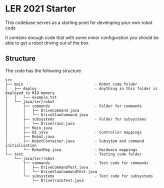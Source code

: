 # LER 2021 Starter

This codebase serves as a starting point for developing your own robot code

It contains enough code that with some minor configuration you should be able to get a robot driving out of the box.

## Structure
The code has the following structure
```
src
├── main                                - Robot code folder
│   ├── deploy                          - Anything in this folder is deployed to RIO memory
│   │   └── example.txt        
│   └── java/ler/robot
│       ├── commands                    - Folder for commands
│       │   ├── DriveCommand.java
│       │   └── DriveSlowCommand.java
│       ├── subsystems                  - Folder for subsystems
│       │   └── Drivetrain.java
│       ├── Main.java
│       ├── OI.java                     - Controller mappings
│       ├── Robot.java
│       ├── RobotContainer.java         - Subsytem and command initialisation
│       └── RobotMap.java               - Hardware mappings
└── test                                - Testing code folder
    └── java/ler/robot
        ├── commands                    - Test code for commands
        │   ├── DriveCommandTest.java
        │   └── DriveSlowCommandTest.java
        └── subsystems                  - Test code for subsystems
            └── DrivetrainTest.java
```